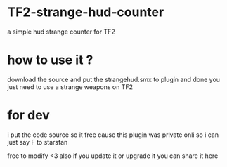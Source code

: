 # TF2-strange-hud-counter
a simple hud strange counter for TF2 

# how to use it ?

download the source and put the strangehud.smx to plugin and done you just need to use a strange weapons on TF2 

# for dev

i put the code source so it free cause this plugin was private onli so i can just say F to starsfan 

free to modify <3 also if you update it or upgrade it you can share it here 
